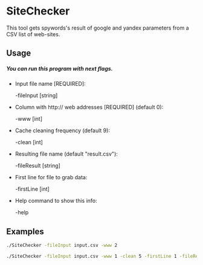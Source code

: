 # SiteChecker

This tool gets spywords's result of google and yandex parameters from a CSV list of web-sites.
## Usage

##### You can run this program with next flags.
- Input file name [REQUIRED]:

  -fileInput [string]
  
- Column with http:// web addresses [REQUIRED] (default 0):

  -www [int]
  
- Cache cleaning frequency (default 9):

  -clean [int]
  
- Resulting file name (default "result.csv"):

  -fileResult [string]
  
- First line for file to grab data:

  -firstLine [int]
  
- Help command to show this info:

  -help

## Examples
```sh
./SiteChecker -fileInput input.csv -www 2
```
```sh
./SiteChecker -fileInput input.csv -www 1 -clean 5 -firstLine 1 -fileResult output.csv
```
